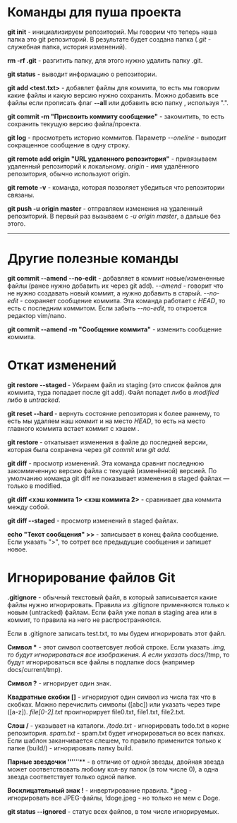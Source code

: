 # Команды для пуша проекта

**git init** - инициализируем репозиторий. Мы говорим что теперь наша папка это git репозиторий. В результате будет создана папка (*.git* - служебная папка, история изменений).

**rm -rf .git** - разгитить папку, для этого нужно удалить папку .git.

**git status** - выводит информацию о репозитории.

**git add <test.txt>** - добавлет файлы для коммита, то есть мы говорим какие файлы и какую версию нужно сохранить. Можно добавить все файлы если прописать флаг **--all** или добавить всю папку , используя ".".

**git commit -m "Присвоить коммиту сообщение"** - закомитить, то есть сохранить текущую версию файла/проекта.

**git log** - просмотреть историю коммитов. Параметр *--oneline* - выводит сокращенное сообщение в одну строку.

**git remote add origin "URL удаленного репозитория"** - привязываем удаленный репозиторий к локальному. *origin* - имя удалённого репозитория, обычно используют origin.

**git remote -v** - команда, которая позволяет убедиться что репозитории связаны.

**git push -u origin master** - отправляем изменения на удаленный репозиторий. В первый раз вызываем с *-u origin master*, а дальше без этого.

---

# Другие полезные команды

**git commit --amend --no-edit** - добавляет в коммит новые/измененные файлы (ранее нужно добавить их через git add). *--amend* - говорит что не нужно создавать новый коммит, а нужно добавить в старый. *--no-edit* - сохраняет сообщение коммита. Эта команда работает с *HEAD*, то есть с последним коммитом. Если забыть *--no-edit*, то откроется редактор vim/nano.

**git commit --amend -m "Сообщение коммита"** - изменить сообщение коммита.

# Откат изменений

**git restore --staged <file>** - Убираем файл из staging (это список файлов для коммита, туда попадает после git add). Файл попадет либо в *modified* либо в *untracked*.

**git reset --hard <commit hash>** - вернуть состояние репозитория к более раннему, то есть мы удаляем наш коммит и на место *HEAD*, то есть на место главного коммита встает коммит с хэшем *<commit hash>*.

**git restore <file>** - откатывает изменения в файле до последней версии, которая была сохранена через *git commit* или *git add*.

**git diff** - просмотр изменений. Эта команда сравнит последнюю закоммиченную версию файла с текущей (изменённой) версией. По умолчанию команда git diff не показывает изменения в staged файлах — только в modified.

**git diff <хэш коммита 1> <хэш коммита 2>** - сравнивает два коммита между собой.

**git diff --staged** - просмотр изменений в staged файлах.

**echo "Текст сообщения" >> <file>** - записывает в конец файла сообщение. Если указать ">", то сотрет все предыдущие сообщения и запишет новое.

# Игнорирование файлов Git

**.gitignore** - обычный текстовый файл, в который записывается какие файлы нужно игнорировать. Правила из .gitignore применяются только к новым (untracked) файлам. Если файл уже попал в staging area или в коммит, то правила на него не распространяются.

Если в .gitignore записать test.txt, то мы будем игнорировать этот файл.

__Символ *__ - этот символ соответсвует любой строке. Если указать *.img, то будут игнорироваться все изображения. А если указать docs/*/tmp, то будут игнорироваться все файлы в подпапке docs (например docs/current/tmp).

**Символ ?** - игнорирует один знак.

**Квадратные скобки []** - игнорируют один символ из числа тах что в скобках. Можно перечислить символы ([abc]) или указать через тире ([a-z]). *file[0-2].txt* проигнорирует file0.txt, file1.txt, file2.txt.

**Слэш /** - указывает на каталоги. */todo.txt* - игнорировать todo.txt в корне репозитория. *spam.txt* - spam.txt будет игнорироваться во всех папках. Если шаблон заканчивается слешем, то правило применится только к папке (build/) - игнорировать папку build.

**Парные звездочки '''**'''** - в отличие от одной звезды, двойная звезда может соответствовать любому кол-ву папок (в том числе 0), а одна звезда соответствует только одной папке.

**Восклицательный знак !** - инвертирование правила. *.jpeg - игнорировать все JPEG-файлы, !doge.jpeg - но только не мем с Doge.

**git status --ignored** - статус всех файлов, в том числе игнорируемых.
